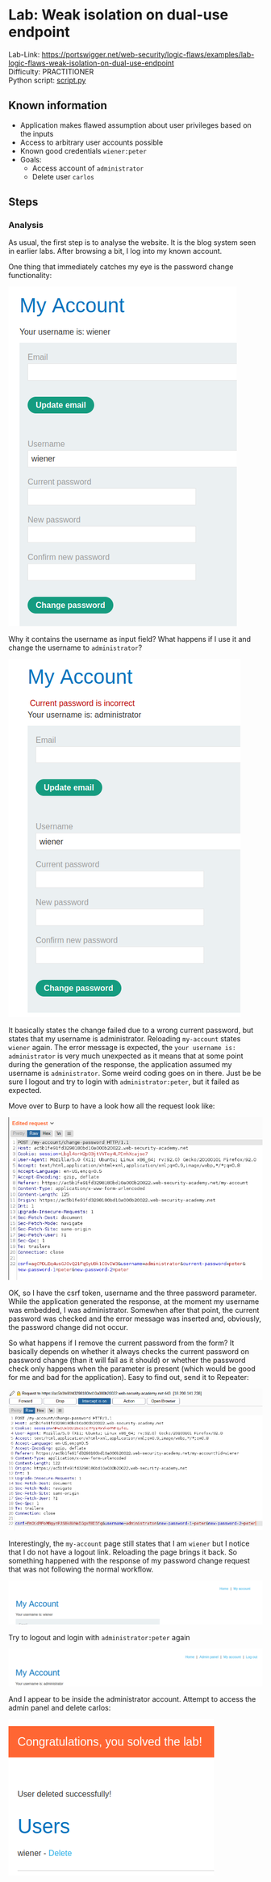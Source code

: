 # Lab: Weak isolation on dual-use endpoint

Lab-Link: <https://portswigger.net/web-security/logic-flaws/examples/lab-logic-flaws-weak-isolation-on-dual-use-endpoint>  
Difficulty: PRACTITIONER  
Python script: [script.py](script.py)  

## Known information

- Application makes flawed assumption about user privileges based on the inputs
- Access to arbitrary user accounts possible
- Known good credentials `wiener:peter`
- Goals:
  - Access account of `administrator`
  - Delete user `carlos`
  
## Steps

### Analysis

As usual, the first step is to analyse the website. It is the blog system seen in earlier labs. After browsing a bit, I log into my known account.

One thing that immediately catches my eye is the password change functionality:

![password_change_feature](img/password_change_feature.png)

Why it contains the username as input field? What happens if I use it and change the username to `administrator`?

![weird_change](img/weird_change.png)

It basically states the change failed due to a wrong current password, but states that my username is administrator. Reloading `my-account` states `wiener` again. The error message is expected, the `your username is: administrator` is very much unexpected as it means that at some point during the generation of the response, the application assumed my username is `administrator`. Some weird coding goes on in there. Just be be sure I logout and try to login with `administrator:peter`, but it failed as expected.

Move over to Burp to have a look how all the request look like:

![request_in_burp](img/request_in_burp.png)

OK, so I have the csrf token, username and the three password parameter. While the application generated the response, at the moment my username was embedded, I was administrator. Somewhen after that point, the current password was checked and the error message was inserted and, obviously, the password change did not occur.

So what happens if I remove the current password from the form? It basically depends on whether it always checks the current password on password change (than it will fail as it should) or whether the password check only happens when the parameter is present (which would be good for me and bad for the application). Easy to find out, send it to Repeater:

![request_without_current_password](img/request_without_current_password.png)

Interestingly, the `my-account` page still states that I am `wiener` but I notice that I do not have a logout link. Reloading the page brings it back. So something happened with the response of my password change request that was not following the normal workflow.

![no_logout](img/no_logout.png)

Try to logout and login with `administrator:peter` again

![admin_account](img/admin_account.png)

And I appear to be inside the administrator account. Attempt to access the admin panel and delete carlos:

![success](img/success.png)
